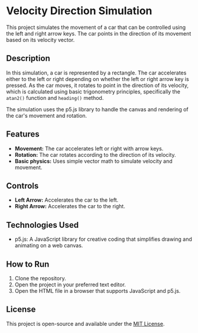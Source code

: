 # Velocity Direction Simulation

This project simulates the movement of a car that can be controlled using the left and right arrow keys. The car points in the direction of its movement based on its velocity vector.

## Description

In this simulation, a car is represented by a rectangle. The car accelerates either to the left or right depending on whether the left or right arrow key is pressed. As the car moves, it rotates to point in the direction of its velocity, which is calculated using basic trigonometry principles, specifically the `atan2()` function and `heading()` method.

The simulation uses the p5.js library to handle the canvas and rendering of the car's movement and rotation.

## Features

- **Movement:** The car accelerates left or right with arrow keys.
- **Rotation:** The car rotates according to the direction of its velocity.
- **Basic physics:** Uses simple vector math to simulate velocity and movement.

## Controls

- **Left Arrow:** Accelerates the car to the left.
- **Right Arrow:** Accelerates the car to the right.

## Technologies Used

- p5.js: A JavaScript library for creative coding that simplifies drawing and animating on a web canvas.

## How to Run

1. Clone the repository.
2. Open the project in your preferred text editor.
3. Open the HTML file in a browser that supports JavaScript and p5.js.

## License

This project is open-source and available under the [MIT License](LICENSE).

